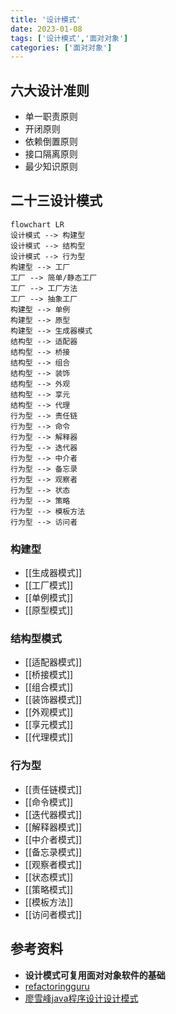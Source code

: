 ```yaml
---
title: '设计模式'
date: 2023-01-08
tags: ['设计模式','面对对象']
categories: ['面对对象']
---
```


## 六大设计准则
- 单一职责原则
- 开闭原则
- 依赖倒置原则
- 接口隔离原则
- 最少知识原则
## 二十三设计模式
```mermaid
flowchart LR
设计模式 --> 构建型
设计模式 --> 结构型
设计模式 --> 行为型
构建型 --> 工厂
工厂 --> 简单/静态工厂
工厂 --> 工厂方法
工厂 --> 抽象工厂
构建型 --> 单例
构建型 --> 原型
构建型 --> 生成器模式
结构型 --> 适配器
结构型 --> 桥接
结构型 --> 组合
结构型 --> 装饰
结构型 --> 外观
结构型 --> 享元
结构型 --> 代理
行为型 --> 责任链
行为型 --> 命令
行为型 --> 解释器
行为型 --> 迭代器
行为型 --> 中介者
行为型 --> 备忘录
行为型 --> 观察者
行为型 --> 状态
行为型 --> 策略
行为型 --> 模板方法
行为型 --> 访问者

```

### 构建型
- [[生成器模式]]
- [[工厂模式]]
- [[单例模式]]
- [[原型模式]]

### 结构型模式
- [[适配器模式]]
- [[桥接模式]]
- [[组合模式]]
- [[装饰器模式]]
- [[外观模式]]
- [[享元模式]]
- [[代理模式]]

### 行为型
- [[责任链模式]]
- [[命令模式]]
- [[迭代器模式]]
- [[解释器模式]]
- [[中介者模式]]
- [[备忘录模式]]
- [[观察者模式]]
- [[状态模式]]
- [[策略模式]]
- [[模板方法]]
- [[访问者模式]]

## 参考资料
- **设计模式可复用面对对象软件的基础**
- [refactoringguru](https://refactoringguru.cn/)
- [廖雪峰java程序设计设计模式](https://www.liaoxuefeng.com/wiki/1252599548343744/1264742167474528)